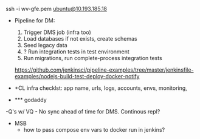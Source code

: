 ssh -i wv-gfe.pem ubuntu@10.193.185.18

- Pipeline for DM:
    1. Trigger DMS job (infra too)
    1. Load databases if not exists, create schemas
    1. Seed legacy data
    1. ? Run integration tests in test environment
    1. Run migrations, run complete-process integration tests

    https://github.com/jenkinsci/pipeline-examples/tree/master/jenkinsfile-examples/nodejs-build-test-deploy-docker-notify

- +CL infra checklst: app name, urls, logs, accounts, envs, monitoring, 

- *** godaddy

-Q's w/ VQ
    - No sync ahead of time for DMS. Continous repl?


- MSB
    - how to pass compose env vars to docker run in jenkins?